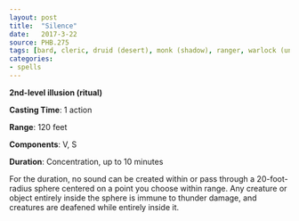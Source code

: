 ```yaml
---
layout: post
title:  "Silence"
date:   2017-3-22
source: PHB.275
tags: [bard, cleric, druid (desert), monk (shadow), ranger, warlock (undying), level2, ritual, illusion]
categories:
- spells
---
```


**2nd-level illusion (ritual)**

**Casting Time**: 1 action

**Range**: 120 feet

**Components**: V, S

**Duration**: Concentration, up to 10 minutes

For the duration, no sound can be created within or pass through a 20-foot-radius sphere centered on a point you choose within range. Any creature or object entirely inside the sphere is immune to thunder damage, and creatures are deafened while entirely inside it.
